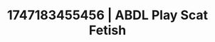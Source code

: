 ---
categories:
- Inclusive desire
- Coworker crush
- Slow undress
- Ethical porn
- Story-driven erotica
image: /assets/images/1747183455456.jpg
layout: post
seo:
  description: Featured content with high-quality Scat Fetish, ABDL Play. HD images
    available.
  keywords: Scat Fetish, ABDL Play
  og_image: /assets/images/1747183455456.jpg
  schema_type: VisualArtwork
tags:
- ABDL Play
- '#1747183455456'
- Scat Fetish
title: 1747183455456 | ABDL Play Scat Fetish
---
